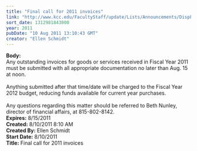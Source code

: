 ```yaml
---
title: "Final call for 2011 invoices"
link: "http://www.kcc.edu/FacultyStaff/update/Lists/Announcements/DispForm.aspx?ID=399"
sort_date: 1312981843000
year: 2011
pubDate: "10 Aug 2011 13:10:43 GMT"
creator: "Ellen Schmidt"
---
```


<div><b>Body:</b> <div class=ExternalClass18B7187EEFAB440789A15BB5B1C529B6><div>Any outstanding invoices for goods or services received in Fiscal Year 2011 must be submitted with all appropriate documentation no later than Aug. 15 at noon.  </div>
<div> </div>
<div>Anything submitted after that time/date will be charged to the Fiscal Year 2012 budget, reducing funds available for current year purchases.  </div>
<div> </div>
<div>Any questions regarding this matter should be referred to Beth Nunley, director of financial affairs, at 815-802-8142.<br></div></div></div>
<div><b>Expires:</b> 8/15/2011</div>
<div><b>Created:</b> 8/10/2011 8:10 AM</div>
<div><b>Created By:</b> Ellen Schmidt</div>
<div><b>Start Date:</b> 8/10/2011</div>
<div><b>Title:</b> Final call for 2011 invoices</div>

